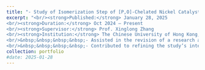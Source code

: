 ```yaml
---
title: "- Study of Isomerization Step of [P,O]-Chelated Nickel Catalysts"
excerpt: "<br/><strong>Published:</strong> January 28, 2025
<br/><strong>Duration:</strong> Oct 2024 – Present
<br/><strong>Supervisor:</strong> Prof. Xinglong Zhang
<br/><strong>Institution:</strong> The Chinese University of Hong Kong, China
<br/>&nbsp;&nbsp;&nbsp;&nbsp;- Assisted in the revision of a research article on the isomerization processes involved in nickel-catalyzed copolymerization of ethylene with polar monomers.
<br/>&nbsp;&nbsp;&nbsp;&nbsp;- Contributed to refining the study’s interpretation of DFT results, focusing on the mechanism and influence of auxiliary ligands on catalyst performance."
collection: portfolio
#date: 2025-01-28
---
```

